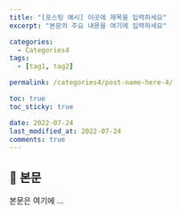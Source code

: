 ```yaml
---
title: "[포스팅 예시] 이곳에 제목을 입력하세요"
excerpt: "본문의 주요 내용을 여기에 입력하세요"

categories:
  - Categories4
tags:
  - [tag1, tag2]

permalink: /categories4/post-name-here-4/

toc: true
toc_sticky: true

date: 2022-07-24
last_modified_at: 2022-07-24
comments: true
---
```


## 🦥 본문

본문은 여기에 ...
